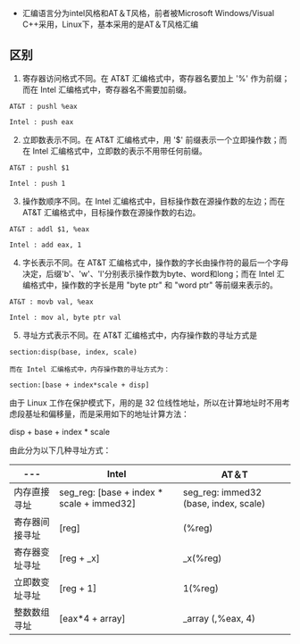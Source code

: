 * 汇编语言分为intel风格和AT＆T风格，前者被Microsoft Windows/Visual C++采用，Linux下，基本采用的是AT＆T风格汇编

## 区别
1. 寄存器访问格式不同。在 AT&T 汇编格式中，寄存器名要加上 '%' 作为前缀；而在 Intel 汇编格式中，寄存器名不需要加前缀。
```
AT&T : pushl %eax

Intel : push eax
```
2. 立即数表示不同。在 AT&T 汇编格式中，用 '$' 前缀表示一个立即操作数；而在 Intel 汇编格式中，立即数的表示不用带任何前缀。
```
AT&T : pushl $1

Intel : push 1
```
3. 操作数顺序不同。在 Intel 汇编格式中，目标操作数在源操作数的左边；而在 AT&T 汇编格式中，目标操作数在源操作数的右边。
```
AT&T : addl $1, %eax

Intel : add eax, 1
```
4. 字长表示不同。在 AT&T 汇编格式中，操作数的字长由操作符的最后一个字母决定，后缀'b'、'w'、'l'分别表示操作数为byte、word和long；而在 Intel 汇编格式中，操作数的字长是用 "byte ptr" 和 "word ptr" 等前缀来表示的。
```
AT&T : movb val, %eax

Intel : mov al, byte ptr val
```
5. 寻址方式表示不同。在 AT&T 汇编格式中，内存操作数的寻址方式是  
```
section:disp(base, index, scale)

而在 Intel 汇编格式中，内存操作数的寻址方式为：

section:[base + index*scale + disp]
```
由于 Linux 工作在保护模式下，用的是 32 位线性地址，所以在计算地址时不用考虑段基址和偏移量，而是采用如下的地址计算方法：

disp + base + index * scale

由此分为以下几种寻址方式：

 --- | Intel  | AT＆T
 --- | --- | ---
内存直接寻址 | seg_reg: [base + index * scale + immed32] | seg_reg: immed32 (base, index, scale)
寄存器间接寻址 | [reg] | (%reg)
寄存器变址寻址 | [reg + _x] | _x(%reg)
立即数变址寻址 | [reg + 1] | 1(%reg)
整数数组寻址 | [eax*4 + array] | _array (,%eax, 4)
